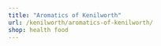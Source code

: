 ```yaml
---
title: "Aromatics of Kenilworth"
url: /kenilworth/aromatics-of-kenilworth/
shop: health food
---
```

